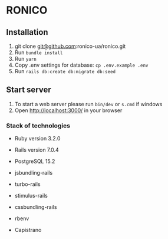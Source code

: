 # RONICO

Installation
--------------
1. git clone git@github.com:ronico-ua/ronico.git
2. Run `bundle install`
3. Run `yarn`
4. Copy .env settings for database: `cp .env.example .env`
5. Run `rails db:create db:migrate db:seed`

Start server
--------------
1. To start a web server please run `bin/dev` or `s.cmd` if windows
2. Open [http://localhost:3000/](http://localhost:3000/) in your browser

### Stack of technologies
* Ruby version 3.2.0
* Rails version 7.0.4
* PostgreSQL 15.2

* jsbundling-rails
* turbo-rails
* stimulus-rails
* cssbundling-rails
* rbenv
* Capistrano
